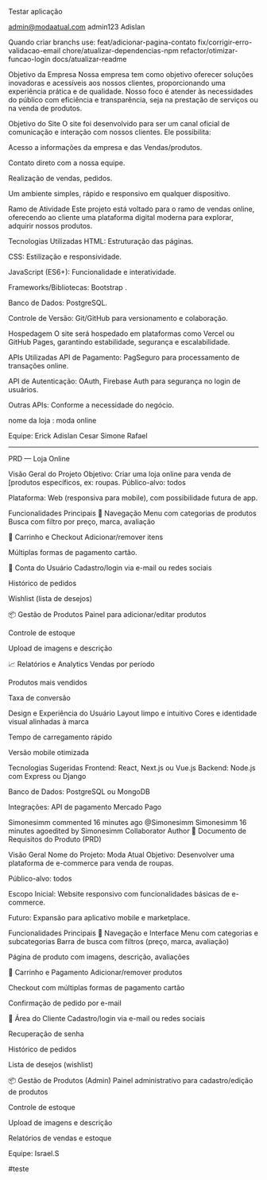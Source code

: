 Testar aplicação

admin@modaatual.com
admin123
Adislan


Quando criar branchs use: feat/adicionar-pagina-contato
fix/corrigir-erro-validacao-email
chore/atualizar-dependencias-npm
refactor/otimizar-funcao-login
docs/atualizar-readme

Objetivo da Empresa
Nossa empresa tem como objetivo oferecer soluções inovadoras e acessíveis aos nossos clientes, proporcionando uma experiência prática e de qualidade. Nosso foco é atender às necessidades do público com eficiência e transparência, seja na prestação de serviços ou na venda de produtos.

Objetivo do Site
O site foi desenvolvido para ser um canal oficial de comunicação e interação com nossos clientes. Ele possibilita:

Acesso a informações da empresa e das Vendas/produtos.

Contato direto com a nossa equipe.

Realização de vendas, pedidos.

Um ambiente simples, rápido e responsivo em qualquer dispositivo.

Ramo de Atividade
Este projeto está voltado para o ramo de  vendas online, oferecendo ao cliente uma plataforma digital moderna para explorar, adquirir nossos produtos.

Tecnologias Utilizadas
HTML: Estruturação das páginas.

CSS: Estilização e responsividade.

JavaScript (ES6+): Funcionalidade e interatividade.

Frameworks/Bibliotecas: Bootstrap .

Banco de Dados:  PostgreSQL.

Controle de Versão: Git/GitHub para versionamento e colaboração.

Hospedagem
O site será hospedado em plataformas como Vercel ou GitHub Pages, garantindo estabilidade, segurança e escalabilidade.

APIs Utilizadas
API de Pagamento: PagSeguro para processamento de transações online.

API de Autenticação: OAuth, Firebase Auth para segurança no login de usuários.

Outras APIs: Conforme a necessidade do negócio.

nome da loja : moda online
 
Equipe:
Erick
Adislan
Cesar
Simone
Rafael

--------

PRD — Loja Online

Visão Geral do Projeto Objetivo: Criar uma loja online para venda de [produtos específicos, ex: roupas. Público-alvo: todos

Plataforma: Web (responsiva para mobile), com possibilidade futura de app.

Funcionalidades Principais 🧭 Navegação Menu com categorias de produtos Busca com filtro por preço, marca, avaliação

🛒 Carrinho e Checkout Adicionar/remover itens

Múltiplas formas de pagamento cartão.

👤 Conta do Usuário Cadastro/login via e-mail ou redes sociais

Histórico de pedidos

Wishlist (lista de desejos)

📦 Gestão de Produtos Painel para adicionar/editar produtos

Controle de estoque

Upload de imagens e descrição

📈 Relatórios e Analytics Vendas por período

Produtos mais vendidos

Taxa de conversão

Design e Experiência do Usuário Layout limpo e intuitivo Cores e identidade visual alinhadas à marca

Tempo de carregamento rápido

Versão mobile otimizada

Tecnologias Sugeridas Frontend: React, Next.js ou Vue.js Backend: Node.js com Express ou Django

Banco de Dados: PostgreSQL ou MongoDB

Integrações: API de pagamento Mercado Pago

Simonesimm commented 16 minutes ago @Simonesimm Simonesimm 16 minutes agoedited by Simonesimm Collaborator Author 📄 Documento de Requisitos do Produto (PRD)

Visão Geral Nome do Projeto: Moda Atual Objetivo: Desenvolver uma plataforma de e-commerce para venda de roupas.

Público-alvo: todos

Escopo Inicial: Website responsivo com funcionalidades básicas de e-commerce.

Futuro: Expansão para aplicativo mobile e marketplace.

Funcionalidades Principais 🧭 Navegação e Interface Menu com categorias e subcategorias Barra de busca com filtros (preço, marca, avaliação)

Página de produto com imagens, descrição, avaliações

🛒 Carrinho e Pagamento Adicionar/remover produtos

Checkout com múltiplas formas de pagamento cartão

Confirmação de pedido por e-mail

👤 Área do Cliente Cadastro/login via e-mail ou redes sociais

Recuperação de senha

Histórico de pedidos

Lista de desejos (wishlist)

📦 Gestão de Produtos (Admin) Painel administrativo para cadastro/edição de produtos

Controle de estoque

Upload de imagens e descrição

Relatórios de vendas e estoque

Equipe: Israel.S


#teste